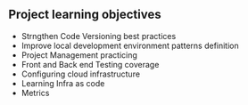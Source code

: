 ## Project learning objectives

- Strngthen Code Versioning best practices
- Improve local development environment patterns definition
- Project Management practicing
- Front and Back end Testing coverage
- Configuring cloud infrastructure
- Learning Infra as code
- Metrics
